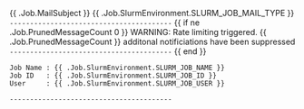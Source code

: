 {{ .Job.MailSubject }} {{ .Job.SlurmEnvironment.SLURM_JOB_MAIL_TYPE }}
`----------------------------------------`
{{ if ne .Job.PrunedMessageCount 0 }}
WARNING: Rate limiting triggered. {{ .Job.PrunedMessageCount }} additonal notificiations have been suppressed
`----------------------------------------`
{{ end }}

```
Job Name : {{ .Job.SlurmEnvironment.SLURM_JOB_NAME }}
Job ID   : {{ .Job.SlurmEnvironment.SLURM_JOB_ID }}
User     : {{ .Job.SlurmEnvironment.SLURM_JOB_USER }}
```
`----------------------------------------`
